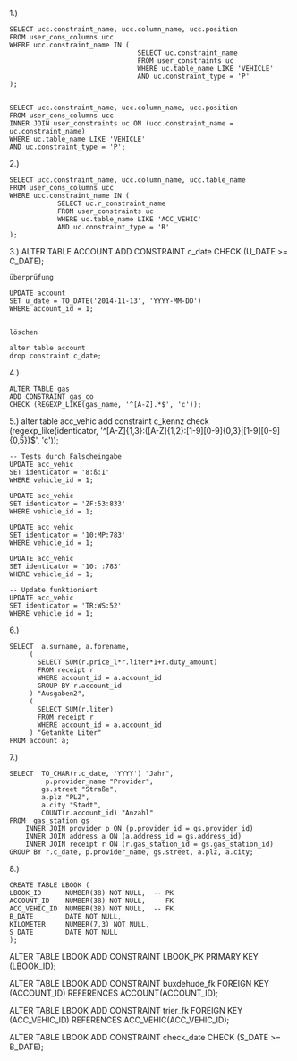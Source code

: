 1.)
	
	SELECT ucc.constraint_name, ucc.column_name, ucc.position
	FROM user_cons_columns ucc
	WHERE ucc.constraint_name IN (
									SELECT uc.constraint_name
									FROM user_constraints uc
									WHERE uc.table_name LIKE 'VEHICLE'
									AND uc.constraint_type = 'P'
	);
	
	
	SELECT ucc.constraint_name, ucc.column_name, ucc.position
	FROM user_cons_columns ucc
	INNER JOIN user_constraints uc ON (ucc.constraint_name = uc.constraint_name)
	WHERE uc.table_name LIKE 'VEHICLE'
	AND uc.constraint_type = 'P';
	
2.)

	SELECT ucc.constraint_name, ucc.column_name, ucc.table_name
	FROM user_cons_columns ucc
	WHERE ucc.constraint_name IN (
				SELECT uc.r_constraint_name
				FROM user_constraints uc
				WHERE uc.table_name LIKE 'ACC_VEHIC'
				AND uc.constraint_type = 'R'
	);


3.)
	ALTER TABLE ACCOUNT ADD CONSTRAINT c_date
	CHECK (U_DATE >= C_DATE);
	
	
	überprüfung
	
	UPDATE account
	SET u_date = TO_DATE('2014-11-13', 'YYYY-MM-DD')
	WHERE account_id = 1;

		
	löschen
	
	alter table account
	drop constraint c_date;
		
		
4.)
	
	ALTER TABLE gas
	ADD CONSTRAINT gas_co
	CHECK (REGEXP_LIKE(gas_name, '^[A-Z].*$', 'c'));

5.)
	alter table acc_vehic
 	add constraint c_kennz
 	check (regexp_like(identicator, '^[A-Z]{1,3}:([A-Z]{1,2}:[1-9][0-9]{0,3}|[1-9][0-9]{0,5})$', 'c'));
 
 	-- Tests durch Falscheingabe
 	UPDATE acc_vehic
 	SET identicator = '8:ß:I'
 	WHERE vehicle_id = 1;
 
 	UPDATE acc_vehic
 	SET identicator = 'ZF:53:833'
 	WHERE vehicle_id = 1;
 
 	UPDATE acc_vehic
 	SET identicator = '10:MP:783'
 	WHERE vehicle_id = 1;
 
 	UPDATE acc_vehic
 	SET identicator = '10: :783'
 	WHERE vehicle_id = 1;
 
 	-- Update funktioniert
 	UPDATE acc_vehic
 	SET identicator = 'TR:WS:52'
 	WHERE vehicle_id = 1;
 
6.)
 
 
	SELECT  a.surname, a.forename,
         (
           SELECT SUM(r.price_l*r.liter*1+r.duty_amount)
           FROM receipt r
           WHERE account_id = a.account_id
           GROUP BY r.account_id
         ) "Ausgaben2",
         (
           SELECT SUM(r.liter)
           FROM receipt r
           WHERE account_id = a.account_id
         ) "Getankte Liter"
	FROM account a;
 
7.)

	SELECT  TO_CHAR(r.c_date, 'YYYY') "Jahr",
        	 p.provider_name "Provider",
         	gs.street "Straße",
         	a.plz "PLZ",
         	a.city "Stadt",
         	COUNT(r.account_id) "Anzahl"
 	FROM  gas_station gs
   		INNER JOIN provider p ON (p.provider_id = gs.provider_id)
   		INNER JOIN address a ON (a.address_id = gs.address_id)
   		INNER JOIN receipt r ON (r.gas_station_id = gs.gas_station_id)
 	GROUP BY r.c_date, p.provider_name, gs.street, a.plz, a.city;
 
8.)

	CREATE TABLE LBOOK (
   	LBOOK_ID      NUMBER(38) NOT NULL,  -- PK
   	ACCOUNT_ID    NUMBER(38) NOT NULL,  -- FK
   	ACC_VEHIC_ID  NUMBER(38) NOT NULL,  -- FK
   	B_DATE        DATE NOT NULL,
   	KILOMETER     NUMBER(7,3) NOT NULL,
   	S_DATE        DATE NOT NULL
 	);
 
 ALTER TABLE LBOOK
 ADD CONSTRAINT LBOOK_PK
 PRIMARY KEY (LBOOK_ID);
 
 ALTER TABLE LBOOK
 ADD CONSTRAINT buxdehude_fk
 FOREIGN KEY (ACCOUNT_ID) REFERENCES ACCOUNT(ACCOUNT_ID);
 
 ALTER TABLE LBOOK
 ADD CONSTRAINT trier_fk
 FOREIGN KEY (ACC_VEHIC_ID) REFERENCES ACC_VEHIC(ACC_VEHIC_ID);
 
 ALTER TABLE LBOOK
 ADD CONSTRAINT check_date
 CHECK (S_DATE >= B_DATE);
  

 
 
 
 
 
 
 
 
 
 
 
 
 
 
 
 
 
 
 
 
 
 
 

